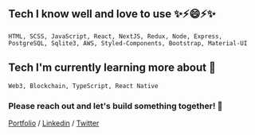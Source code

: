 <!--
**DentonWarnock/DentonWarnock** is a ✨ _special_ ✨ repository because its `README.md` (this file) appears on your GitHub profile.

Here are some ideas to get you started:

- 🔭 I’m currently working on ...
- 🌱 I’m currently learning ...
- 👯 I’m looking to collaborate on ...
- 🤔 I’m looking for help with ...
- 💬 Ask me about ...
- 📫 How to reach me: ...
- 😄 Pronouns: ...
- ⚡ Fun fact: ...
-->


## Tech I know well and love to use ✨⚡😄⚡✨

```
HTML, SCSS, JavaScript, React, NextJS, Redux, Node, Express, PostgreSQL, Sqlite3, AWS, Styled-Components, Bootstrap, Material-UI
```

## Tech I'm currently learning more about 🤔

```
Web3, Blockchain, TypeScript, React Native
```

### Please reach out and let's build something together! 💬

[Portfolio](https://www.dentonwarnock.com/) / [Linkedin](https://www.linkedin.com/in/denton-warnock/) / [Twitter](https://twitter.com/DentonWarnock)

